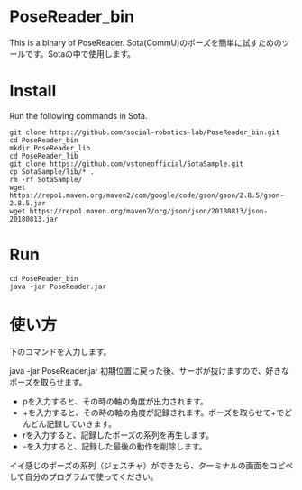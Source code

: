 # PoseReader_bin

This is a binary of PoseReader.
Sota(CommU)のポーズを簡単に試すためのツールです。Sotaの中で使用します。

# Install
Run the following commands in Sota.
```
git clone https://github.com/social-robotics-lab/PoseReader_bin.git
cd PoseReader_bin
mkdir PoseReader_lib
cd PoseReader_lib
git clone https://github.com/vstoneofficial/SotaSample.git
cp SotaSample/lib/* .
rm -rf SotaSample/
wget https://repo1.maven.org/maven2/com/google/code/gson/gson/2.8.5/gson-2.8.5.jar
wget https://repo1.maven.org/maven2/org/json/json/20180813/json-20180813.jar
```

# Run
```
cd PoseReader_bin
java -jar PoseReader.jar
```

# 使い方
下のコマンドを入力します。

java -jar PoseReader.jar
初期位置に戻った後、サーボが抜けますので、好きなポーズを取らせます。

- pを入力すると、その時の軸の角度が出力されます。
- +を入力すると、その時の軸の角度が記録されます。ポーズを取らせて+でどんどん記録していきます。
- rを入力すると、記録したポーズの系列を再生します。
- -を入力すると、記録した最後の動作を削除します。


イイ感じのポーズの系列（ジェスチャ）ができたら、ターミナルの画面をコピペして自分のプログラムで使ってください。
